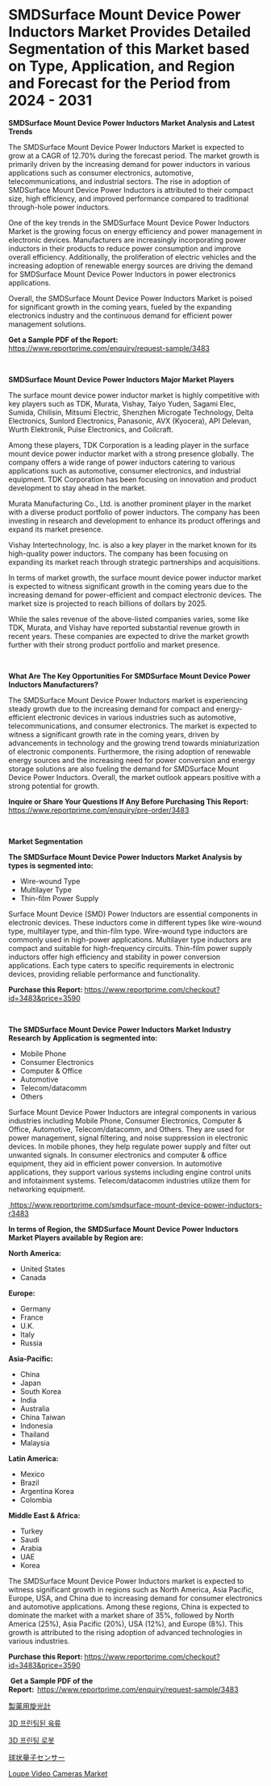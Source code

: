 <p><h1>SMDSurface Mount Device Power Inductors Market Provides Detailed Segmentation of this Market based on Type, Application, and Region and Forecast for the Period from 2024 - 2031</h1></p><p><strong>SMDSurface Mount Device Power Inductors Market Analysis and Latest Trends</strong></p>
<p><p>The SMDSurface Mount Device Power Inductors Market is expected to grow at a CAGR of 12.70% during the forecast period. The market growth is primarily driven by the increasing demand for power inductors in various applications such as consumer electronics, automotive, telecommunications, and industrial sectors. The rise in adoption of SMDSurface Mount Device Power Inductors is attributed to their compact size, high efficiency, and improved performance compared to traditional through-hole power inductors.</p><p>One of the key trends in the SMDSurface Mount Device Power Inductors Market is the growing focus on energy efficiency and power management in electronic devices. Manufacturers are increasingly incorporating power inductors in their products to reduce power consumption and improve overall efficiency. Additionally, the proliferation of electric vehicles and the increasing adoption of renewable energy sources are driving the demand for SMDSurface Mount Device Power Inductors in power electronics applications.</p><p>Overall, the SMDSurface Mount Device Power Inductors Market is poised for significant growth in the coming years, fueled by the expanding electronics industry and the continuous demand for efficient power management solutions.</p></p>
<p><strong>Get a Sample PDF of the Report:&nbsp;</strong> <a href="https://www.reportprime.com/enquiry/request-sample/3483">https://www.reportprime.com/enquiry/request-sample/3483</a></p>
<p>&nbsp;</p>
<p><strong>SMDSurface Mount Device Power Inductors Major Market Players</strong></p>
<p><p>The surface mount device power inductor market is highly competitive with key players such as TDK, Murata, Vishay, Taiyo Yuden, Sagami Elec, Sumida, Chilisin, Mitsumi Electric, Shenzhen Microgate Technology, Delta Electronics, Sunlord Electronics, Panasonic, AVX (Kyocera), API Delevan, Wurth Elektronik, Pulse Electronics, and Coilcraft.</p><p>Among these players, TDK Corporation is a leading player in the surface mount device power inductor market with a strong presence globally. The company offers a wide range of power inductors catering to various applications such as automotive, consumer electronics, and industrial equipment. TDK Corporation has been focusing on innovation and product development to stay ahead in the market.</p><p>Murata Manufacturing Co., Ltd. is another prominent player in the market with a diverse product portfolio of power inductors. The company has been investing in research and development to enhance its product offerings and expand its market presence.</p><p>Vishay Intertechnology, Inc. is also a key player in the market known for its high-quality power inductors. The company has been focusing on expanding its market reach through strategic partnerships and acquisitions.</p><p>In terms of market growth, the surface mount device power inductor market is expected to witness significant growth in the coming years due to the increasing demand for power-efficient and compact electronic devices. The market size is projected to reach billions of dollars by 2025.</p><p>While the sales revenue of the above-listed companies varies, some like TDK, Murata, and Vishay have reported substantial revenue growth in recent years. These companies are expected to drive the market growth further with their strong product portfolio and market presence.</p></p>
<p>&nbsp;</p>
<p><strong>What Are The Key Opportunities For SMDSurface Mount Device Power Inductors Manufacturers?</strong></p>
<p><p>The SMDSurface Mount Device Power Inductors market is experiencing steady growth due to the increasing demand for compact and energy-efficient electronic devices in various industries such as automotive, telecommunications, and consumer electronics. The market is expected to witness a significant growth rate in the coming years, driven by advancements in technology and the growing trend towards miniaturization of electronic components. Furthermore, the rising adoption of renewable energy sources and the increasing need for power conversion and energy storage solutions are also fueling the demand for SMDSurface Mount Device Power Inductors. Overall, the market outlook appears positive with a strong potential for growth.</p></p>
<p><strong>Inquire or Share Your Questions If Any Before Purchasing This Report:</strong> <a href="https://www.reportprime.com/enquiry/pre-order/3483">https://www.reportprime.com/enquiry/pre-order/3483</a></p>
<p>&nbsp;</p>
<p><strong>Market Segmentation</strong></p>
<p><strong>The SMDSurface Mount Device Power Inductors Market Analysis by types is segmented into:</strong></p>
<p><ul><li>Wire-wound Type</li><li>Multilayer Type</li><li>Thin-film Power Supply</li></ul></p>
<p><p>Surface Mount Device (SMD) Power Inductors are essential components in electronic devices. These inductors come in different types like wire-wound type, multilayer type, and thin-film type. Wire-wound type inductors are commonly used in high-power applications. Multilayer type inductors are compact and suitable for high-frequency circuits. Thin-film power supply inductors offer high efficiency and stability in power conversion applications. Each type caters to specific requirements in electronic devices, providing reliable performance and functionality.</p></p>
<p><strong>Purchase this Report:&nbsp;</strong><a href="https://www.reportprime.com/checkout?id=3483&price=3590">https://www.reportprime.com/checkout?id=3483&price=3590</a></p>
<p>&nbsp;</p>
<p><strong>The SMDSurface Mount Device Power Inductors Market Industry Research by Application is segmented into:</strong></p>
<p><ul><li>Mobile Phone</li><li>Consumer Electronics</li><li>Computer & Office</li><li>Automotive</li><li>Telecom/datacomm</li><li>Others</li></ul></p>
<p><p>Surface Mount Device Power Inductors are integral components in various industries including Mobile Phone, Consumer Electronics, Computer & Office, Automotive, Telecom/datacomm, and Others. They are used for power management, signal filtering, and noise suppression in electronic devices. In mobile phones, they help regulate power supply and filter out unwanted signals. In consumer electronics and computer & office equipment, they aid in efficient power conversion. In automotive applications, they support various systems including engine control units and infotainment systems. Telecom/datacomm industries utilize them for networking equipment.</p></p>
<p><a href="https://www.reportprime.com/smdsurface-mount-device-power-inductors-r3483">&nbsp;https://www.reportprime.com/smdsurface-mount-device-power-inductors-r3483</a></p>
<p><strong>In terms of Region, the SMDSurface Mount Device Power Inductors Market Players available by Region are:</strong></p>
<p>
    <p> <strong> North America: </strong>
        <ul>
            <li>United States</li>
            <li>Canada</li>
        </ul>
        </p> 
    <p> <strong> Europe: </strong>
        <ul>
            <li>Germany</li>
            <li>France</li>
            <li>U.K.</li>
            <li>Italy</li>
            <li>Russia</li>
        </ul>
        </p> 
    <p> <strong> Asia-Pacific: </strong>
        <ul>
            <li>China</li>
            <li>Japan</li>
            <li>South Korea</li>
            <li>India</li>
            <li>Australia</li>
            <li>China Taiwan</li>
            <li>Indonesia</li>
            <li>Thailand</li>
            <li>Malaysia</li>
        </ul>
        </p> 
    <p> <strong> Latin America: </strong>
        <ul>
            <li>Mexico</li>
            <li>Brazil</li>
            <li>Argentina Korea</li>
            <li>Colombia</li>
        </ul>
        </p> 
    <p> <strong> Middle East & Africa: </strong>
        <ul>
            <li>Turkey</li>
            <li>Saudi</li>
            <li>Arabia</li>
            <li>UAE</li>
            <li>Korea</li>
        </ul>
    </p>
    </p>
<p><p>The SMDSurface Mount Device Power Inductors market is expected to witness significant growth in regions such as North America, Asia Pacific, Europe, USA, and China due to increasing demand for consumer electronics and automotive applications. Among these regions, China is expected to dominate the market with a market share of 35%, followed by North America (25%), Asia Pacific (20%), USA (12%), and Europe (8%). This growth is attributed to the rising adoption of advanced technologies in various industries.</p></p>
<p><strong>Purchase this Report: </strong><a href="https://www.reportprime.com/checkout?id=3483&price=3590">https://www.reportprime.com/checkout?id=3483&price=3590</a></p>
<p>&nbsp;<strong>Get a Sample PDF of the Report:&nbsp;&nbsp;</strong><a href="https://www.reportprime.com/enquiry/request-sample/3483">https://www.reportprime.com/enquiry/request-sample/3483</a></p>
<p><strong></strong></p>
<p><p><a href="https://github.com/CieloStamm/Market-Research-Report-List-1/blob/main/114784173059.md">製薬用旋光計</a></p><p><a href="https://github.com/FelipeGrrady654556/Market-Research-Report-List-1/blob/main/833129169851.md">3D 프린팅된 육류</a></p><p><a href="https://github.com/shade463/Market-Research-Report-List-1/blob/main/916741569852.md">3D 프린팅 로봇</a></p><p><a href="https://github.com/nemesis2824/Market-Research-Report-List-1/blob/main/872861273058.md">球状量子センサー</a></p><p><a href="https://github.com/gamblestampleyjenny50m5sl6/Market-Research-Report-List-2/blob/main/loupe-video-cameras-market.md">Loupe Video Cameras Market</a></p></p>